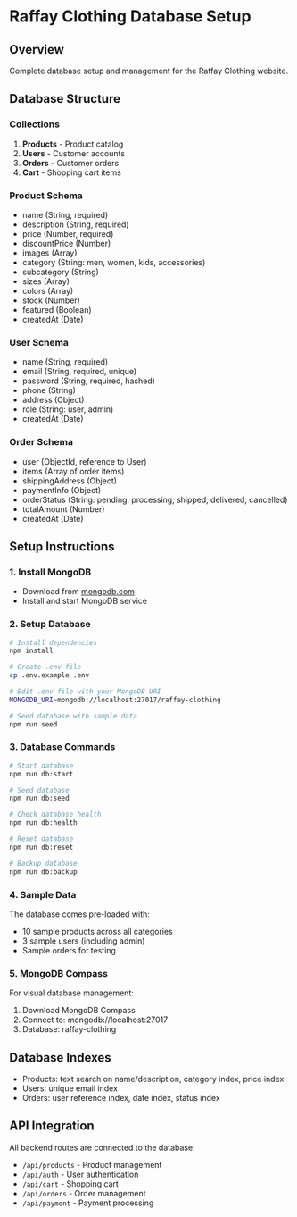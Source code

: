 # Raffay Clothing Database Setup

## Overview
Complete database setup and management for the Raffay Clothing website.

## Database Structure

### Collections
1. **Products** - Product catalog
2. **Users** - Customer accounts
3. **Orders** - Customer orders
4. **Cart** - Shopping cart items

### Product Schema
- name (String, required)
- description (String, required)
- price (Number, required)
- discountPrice (Number)
- images (Array)
- category (String: men, women, kids, accessories)
- subcategory (String)
- sizes (Array)
- colors (Array)
- stock (Number)
- featured (Boolean)
- createdAt (Date)

### User Schema
- name (String, required)
- email (String, required, unique)
- password (String, required, hashed)
- phone (String)
- address (Object)
- role (String: user, admin)
- createdAt (Date)

### Order Schema
- user (ObjectId, reference to User)
- items (Array of order items)
- shippingAddress (Object)
- paymentInfo (Object)
- orderStatus (String: pending, processing, shipped, delivered, cancelled)
- totalAmount (Number)
- createdAt (Date)

## Setup Instructions

### 1. Install MongoDB
- Download from [mongodb.com](https://www.mongodb.com/try/download/community)
- Install and start MongoDB service

### 2. Setup Database
```bash
# Install dependencies
npm install

# Create .env file
cp .env.example .env

# Edit .env file with your MongoDB URI
MONGODB_URI=mongodb://localhost:27017/raffay-clothing

# Seed database with sample data
npm run seed
```

### 3. Database Commands
```bash
# Start database
npm run db:start

# Seed database
npm run db:seed

# Check database health
npm run db:health

# Reset database
npm run db:reset

# Backup database
npm run db:backup
```

### 4. Sample Data
The database comes pre-loaded with:
- 10 sample products across all categories
- 3 sample users (including admin)
- Sample orders for testing

### 5. MongoDB Compass
For visual database management:
1. Download MongoDB Compass
2. Connect to: mongodb://localhost:27017
3. Database: raffay-clothing

## Database Indexes
- Products: text search on name/description, category index, price index
- Users: unique email index
- Orders: user reference index, date index, status index

## API Integration
All backend routes are connected to the database:
- `/api/products` - Product management
- `/api/auth` - User authentication
- `/api/cart` - Shopping cart
- `/api/orders` - Order management
- `/api/payment` - Payment processing
